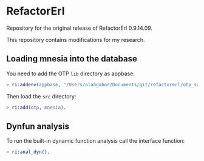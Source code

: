 RefactorErl
===========

Repository for the original release of RefactorErl 0.9.14.09.

This repository contains modifications for my research.

## Loading mnesia into the database

You need to add the OTP ```lib``` directory as appbase:

```erlang
> ri:addenv(appbase, "/Users/olahgabor/Documents/git/refactorerl/otp_src_17.4/lib").
```
Then load the ```src``` directory:
```erlang
> ri:add(otp, mnesia).
```

## Dynfun analysis

To run the built-in dynamic function analysis call the interface function:
```erlang
> ri:anal_dyn().
```



